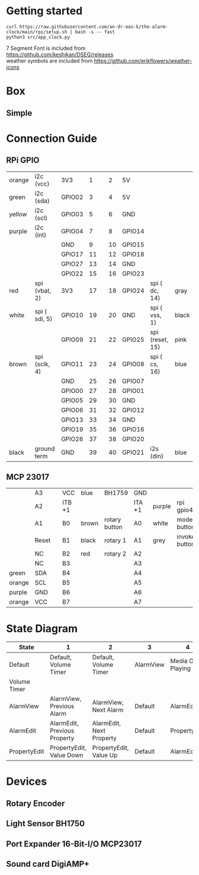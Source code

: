 
# Getting started
```
curl https://raw.githubusercontent.com/an-dr-eas-k/the-alarm-clock/main/rpi/setup.sh | bash -s -- fast
python3 src/app_clock.py
```

7 Segment Font is included from https://github.com/keshikan/DSEG/releases \
weather symbols are included from https://github.com/erikflowers/weather-icons


# Box

## Simple



# Connection Guide
## RPi GPIO

|         |||||||||
|---------|---------------|--------------|----|---|----|---------|-----------------|---------|
| orange  |  i2c (vcc)    |    3V3       |  1 |   |  2 |     5V  |                 |         |
| green   |  i2c (sda)    | GPIO02       |  3 |   |  4 |     5V  |                 |         |
| yellow  |  i2c (scl)    | GPIO03       |  5 |   |  6 |    GND  |                 |         |
| purple  |  i2c (int)    | GPIO04       |  7 |   |  8 | GPIO14  |                 |         |
|         |               |    GND       |  9 |   | 10 | GPIO15  |                 |         |
|         |               | GPIO17       | 11 |   | 12 | GPIO18  |                 |         |
|         |               | GPIO27       | 13 |   | 14 |    GND  |                 |         |
|         |               | GPIO22       | 15 |   | 16 | GPIO23  |                 |         |
| red     | spi (vbat, 2) |    3V3       | 17 |   | 18 | GPIO24  | spi (   dc, 14) |   gray  |
| white   | spi ( sdi, 5) | GPIO10       | 19 |   | 20 |    GND  | spi (  vss,  1) |  black  |
|         |               | GPIO09       | 21 |   | 22 | GPIO25  | spi (reset, 15) |   pink  |
| brown   | spi (sclk, 4) | GPIO11       | 23 |   | 24 | GPIO08  | spi (   cs, 16) |   blue  |
|         |               |    GND       | 25 |   | 26 | GPIO07  |                 |         |
|         |               | GPIO00       | 27 |   | 28 | GPIO01  |                 |         |
|         |               | GPIO05       | 29 |   | 30 |    GND  |                 |         |
|         |               | GPIO06       | 31 |   | 32 | GPIO12  |                 |         |
|         |               | GPIO13       | 33 |   | 34 |    GND  |                 |         |
|         |               | GPIO19       | 35 |   | 36 | GPIO16  |                 |         |
|         |               | GPIO26       | 37 |   | 38 | GPIO20  |                 |         |
| black   | ground term   |    GND       | 39 |   | 40 | GPIO21  |  i2s    (din)   |  blue   |

## MCP 23017

|         |||||||||
|---------|--------------|----|----------|--------|---------------|---------|----------|---------------|
|         |    A3        |    | VCC      |  blue  | BH1759        | GND     |          |               |
|         |    A2        |    | ITB *1   |        |               | ITA *1  |  purple  | rpi gpio4     |
|         |    A1        |    | B0       |  brown | rotary button | A0      |  white   | mode button   |
|         |    Reset     |    | B1       |  black | rotary 1      | A1      |  grey    | invoke button |
|         |    NC        |    | B2       |  red   | rotary 2      | A2      |          |               |
|         |    NC        |    | B3       |        |               | A3      |          |               |
| green   |    SDA       |    | B4       |        |               | A4      |          |               |
| orange  |    SCL       |    | B5       |        |               | A5      |          |               |
| purple  |    GND       |    | B6       |        |               | A6      |          |               |
| orange  |    VCC       |    | B7       |        |               | A7      |          |               |

# State Diagram

|State|1|2|3|4| Comment|
|------|-----|-----|--|--| --|
|Default|Default,<br>Volume Timer|Default,<br> Volume Timer|AlarmView|Media On, Playing|
|Volume Timer | 
|AlarmView | AlarmView,<br>Previous Alarm | AlarmView,<br>Next Alarm | Default|AlarmEdit |There is a `new Alarm` Alarm|
|AlarmEdit | AlarmEdit,<br>Previous Property|AlarmEdit,<br>Next Property|Default|PropertyEdit|There is a `save` Property|
|PropertyEdit | PropertyEdit,<br>Value Down | PropertyEdit,<br>Value Up| Default | AlarmEdit|

# Devices
## Rotary Encoder
## Light Sensor BH1750
## Port Expander 16-Bit-I/O MCP23017 
## Sound card DigiAMP+